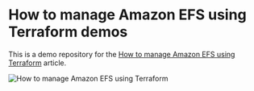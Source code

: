 # How to manage Amazon EFS using Terraform demos

This is a demo repository for the [How to manage Amazon EFS using Terraform](https://hands-on.cloud/how-to-manage-amazon-efs-using-terraform/) article.

![How to manage Amazon EFS using Terraform](https://hands-on.cloud/wp-content/uploads/2022/05/How-to-manage-Amazon-EFS-using-Terraform.png)
